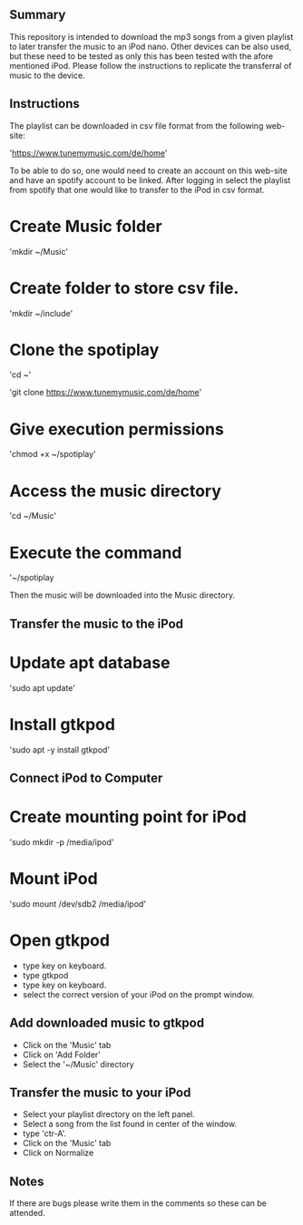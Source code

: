 ## Summary

This repository is intended to download the mp3 songs from a given playlist to later transfer the music to an iPod nano. Other devices can be also used, but these need to be tested as only this has been tested with the afore mentioned iPod.
Please follow the instructions to replicate the transferral of music to the device.

## Instructions

The playlist can be downloaded in csv file format from the following web-site:

'https://www.tunemymusic.com/de/home'

To be able to do so, one would need to create an account on this web-site and have an spotify account to be linked. 
After logging in select the playlist from spotify that one would like to transfer to the iPod in csv format.

# Create Music folder

'mkdir ~/Music'

# Create folder to store csv file.

'mkdir ~/include'

# Clone the spotiplay

'cd ~'

'git clone https://www.tunemymusic.com/de/home'

# Give execution permissions

'chmod +x ~/spotiplay'

# Access the music directory

'cd ~/Music'

# Execute the command

'~/spotiplay <spotify-playlist-link>

Then the music will be downloaded into the Music directory.

## Transfer the music to the iPod

# Update apt database 

'sudo apt update'

# Install gtkpod

'sudo apt -y install gtkpod'

## Connect iPod to Computer

# Create mounting point for iPod

'sudo mkdir -p /media/ipod'

# Mount iPod

'sudo mount /dev/sdb2 /media/ipod'

# Open gtkpod

- type <super> key on keyboard.
- type gtkpod
- type <Enter> key on keyboard.
- select the correct version of your iPod on the prompt window.

## Add downloaded music to gtkpod

- Click on the 'Music' tab
- Click on 'Add Folder'
- Select the '~/Music' directory

## Transfer the music to your iPod

- Select your playlist directory on the left panel.
- Select a song from the list found in center of the window.
- type 'ctr-A'.
- Click on the 'Music' tab
- Click on Normalize

## Notes

If there are bugs please write them in the comments so these can be attended.
